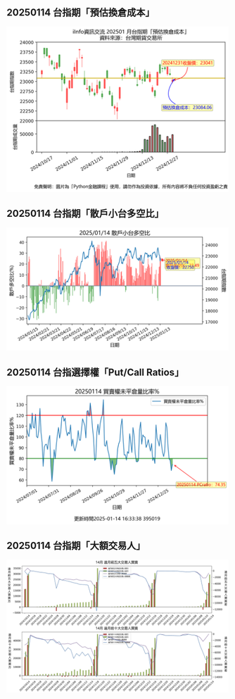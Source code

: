 ## 20250114 台指期「預估換倉成本」
![](images/txfcost.png)

## 20250114 台指期「散戶小台多空比」
![](images/bbiri.png)

## 20250114 台指選擇權「Put/Call Ratios」
![](images/pcratio.png)

## 20250114 台指期「大額交易人」
![](images/blocktrade.png)

